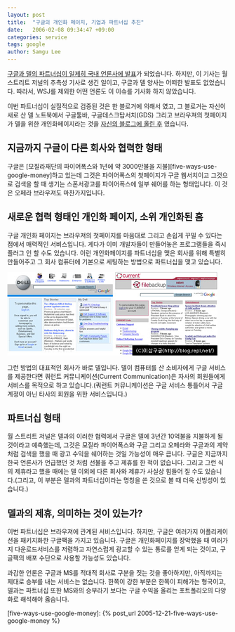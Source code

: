 ```yaml
---
layout: post
title:  "구글의 개인화 페이지, 기업과 파트너십 추진"
date:   2006-02-08 09:34:47 +09:00
categories: service
tags: google
author: Samgu Lee
---
```

[구글과 델의 파트너십이 일제히 국내 언론사에 발표](http://news.inews24.com/php/news_view.php?g_serial=190604&#038;g_menu=020600)가 되었습니다. 하지만, 이 기사는 월 스트리트 저널의 추측성 기사로 생긴 일이고, 구글과 델 양사는 어떠한 발표도 없었습니다. 따라서, WSJ를 제외한 어떤 언론도 이 이슈를 기사화 하지 않았습니다.

이번 파트너십이 실질적으로 검증된 것은 한 블로거에 의해서 였고, 그 블로거는 자신이 새로 산 델 노트북에서 구글툴바, 구글데스크탑서치(GDS) 그리고 브라우져의 첫페이지가 델을 위한 개인화페이지라는 것을 [자신의 블로그에 올린 후](http://searchviews.com/archives/2006/01/dell_in_discree.php) 였습니다.

## 지금까지 구글이 다른 회사와 협력한 형태

구글은 [모질라재단의 파이어폭스와 1년에 약 3000만불을 지불][five-ways-use-google-money]하고 있는데 그것은 파이어폭스의 첫페이지가 구글 웹서치이고 그것으로 검색을 할 때 생기는 스폰서광고를 파이어폭스에 일부 쉐어를 하는 형태입니다. 이 것은 오페라 브라우져도 마찬가지입니다.

## 새로운 협력 형태인 개인화 페이지, 소위 개인화된 홈

구글 개인화 페이지는 브라우져의 첫페이지를 마음대로 그리고 손쉽게 꾸밀 수 있다는 점에서 매력적인 서비스입니다. 게다가 이미 개발자들이 만들어놓은 프로그램들을 즉시 플러그 인 할 수도 있습니다. 이런 개인화페이지를 파트너십을 맺은 회사를 위해 특별히 만들어주고 그 회사 컴퓨터에 기본으로 세팅하는 방법으로 파트너십을 맺고 있습니다.

![델과 쿼런트 커뮤니케이션 등 구글 개인화페이지들](/assets/personalized_pages.jpg)

그런 방법의 대표적인 회사가 바로 델입니다. 델이 컴퓨터를 산 소비자에게 구글 서비스를 제공한다면 쿼런트 커뮤니케이션(Current Communication)은 자사의 회원들에게 서비스를 목적으로 하고 있습니다.(쿼런트 커뮤니케이션은 구글 서비스 통틀어서 구글 계정이 아닌 타사의 회원을 위한 서비스입니다.)

## 파트너십 형태

월 스트리트 저널은 델과의 이러한 협력에서 구글은 델에 3년간 10억불을 지불하게 될 것이라고 예측했는데, 그것은 모질라 파이어폭스와 구글 그리고 오페라와 구글과의 계약처럼 검색을 했을 때 광고 수익을 쉐어하는 것일 가능성이 매우 큽니다. 구글은 지금까지 한국 언론사가 언급했던 것 처럼 선불을 주고 제휴를 한 적이 없습니다. 그리고 그런 식의 제휴라고 했을 때에는 델 이외에 다른 회사와 제휴가 사실상 힘들어 질 수도 있습니다.(그리고, 이 부분은 델과의 파트너십이라는 명칭을 쓴 것으로 볼 때 더욱 신빙성이 있습니다.)

## 델과의 제휴, 의미하는 것이 있는가?

이번 파트너십은 브라우져에 관계된 서비스입니다. 하지만, 구글은 여러가지 어플리케이션을 패키지화한 구글팩을 가지고 있습니다. 구글은 개인화페이지를 장악했을 때 여러가지 다운로드서비스를 저렴하고 자연스럽게 광고할 수 있는 통로를 얻게 되는 것이고, 구글팩의 배포 수단으로 사용할 가능성도 있습니다.

과감한 언론은 구글과 MS를 적대적 회사로 구분을 짓는 것을 좋아하지만, 아직까지는 제대로 승부를 내는 서비스는 없습니다. 한쪽이 강한 부분은 한쪽이 피해가는 형국이고, 델과는 파트너십 또한 MS와의 승부라기 보다는 구글 수익을 올리는 포트폴리오의 다양화로 해석해야 옳습니다.

[five-ways-use-google-money]: {% post_url 2005-12-21-five-ways-use-google-money %}